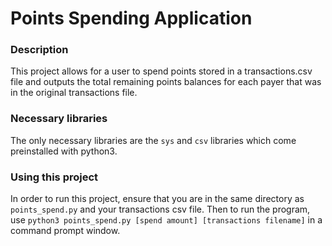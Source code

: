 # Points Spending Application
### Description
This project allows for a user to spend points stored in a transactions.csv file and outputs the total remaining points balances for each payer that was in the original transactions file.

### Necessary libraries
The only necessary libraries are the `sys` and `csv` libraries which come preinstalled with python3.

### Using this project
In order to run this project, ensure that you are in the same directory as `points_spend.py` and your transactions csv file. Then to run the program, use `python3 points_spend.py [spend amount] [transactions filename]` in a command prompt window.
